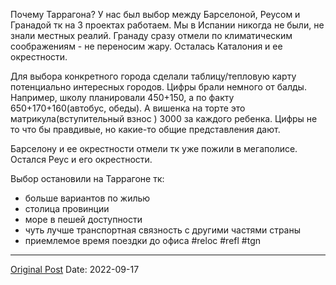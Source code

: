 Почему Таррагона? У нас был выбор между Барселоной, Реусом и Гранадой тк на 3 проектах работаем. Мы в Испании никогда не были, не знали местных реалий. Гранаду сразу отмели по климатическим соображениям  - не переносим жару. Осталась Каталония и ее окрестности. 

Для выбора конкретного города сделали таблицу/тепловую карту потенциально интересных городов. Цифры брали немного от балды. Например, школу планировали 450+150, а по факту 650+170+160(автобус, обеды). А вишенка на торте это матрикула(вступительный взнос ) 3000 за каждого ребенка. Цифры не то что бы правдивые, но какие-то общие представления дают.

Барселону и ее окрестности отмели тк уже пожили в мегаполисе. Остался Реус и его окрестности.

Выбор остановили на Таррагоне тк:
- больше вариантов по жилью
- столица провинции
- море в пешей доступности
- чуть лучше транспортная связность с другими частями страны
- приемлемое время поездки до офиса #reloc #refl  #tgn

---
[Original Post](https://t.me/lev2tarragona/111)
Date: 2022-09-17
